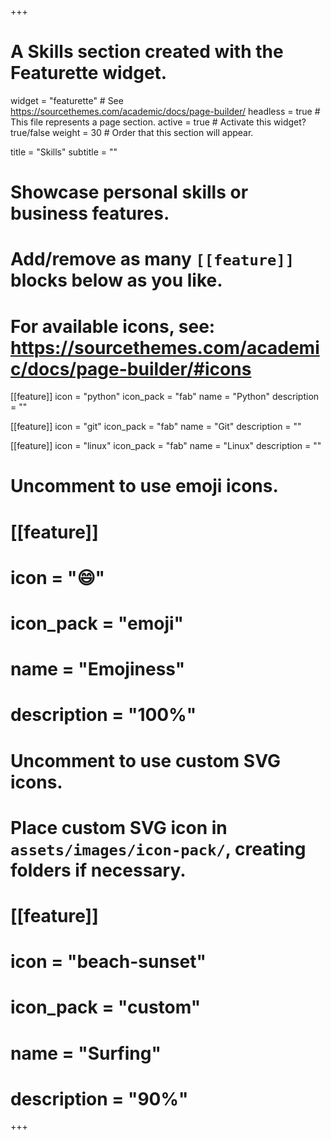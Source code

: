 +++

# A Skills section created with the Featurette widget.

widget = "featurette" # See https://sourcethemes.com/academic/docs/page-builder/
headless = true # This file represents a page section.
active = true # Activate this widget? true/false
weight = 30 # Order that this section will appear.

title = "Skills"
subtitle = ""

# Showcase personal skills or business features.

#

# Add/remove as many `[[feature]]` blocks below as you like.

#

# For available icons, see: https://sourcethemes.com/academic/docs/page-builder/#icons

[[feature]]
icon = "python"
icon_pack = "fab"
name = "Python"
description = ""

[[feature]]
icon = "git"
icon_pack = "fab"
name = "Git"
description = ""

[[feature]]
icon = "linux"
icon_pack = "fab"
name = "Linux"
description = ""

# Uncomment to use emoji icons.

# [[feature]]

# icon = ":smile:"

# icon_pack = "emoji"

# name = "Emojiness"

# description = "100%"

# Uncomment to use custom SVG icons.

# Place custom SVG icon in `assets/images/icon-pack/`, creating folders if necessary.

# [[feature]]

# icon = "beach-sunset"

# icon_pack = "custom"

# name = "Surfing"

# description = "90%"

+++
